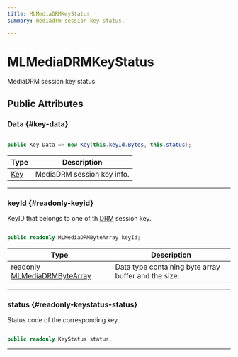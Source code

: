```yaml
---
title: MLMediaDRMKeyStatus
summary: mediadrm session key status. 

---
```


# MLMediaDRMKeyStatus




MediaDRM session key status.   





## Public Attributes

### Data {#key-data}

```csharp

public Key Data => new Key(this.keyId.Bytes, this.status);

```

| Type | Description  | 
|--|--|
| [Key](/unity-api/api/UnityEngine.XR.MagicLeap/MLMedia/Player/Track/DRM/UnityEngine.XR.MagicLeap.MLMedia.Player.Track.DRM.Key.md) | MediaDRM session key info.  |





-----------

### keyId {#readonly-keyid}

KeyID that belongs to one of th [DRM](/unity-api/api/UnityEngine.XR.MagicLeap/MLMedia/Player/Track/DRM/UnityEngine.XR.MagicLeap.MLMedia.Player.Track.DRM.md) session key. 

```csharp

public readonly MLMediaDRMByteArray keyId;

```

| Type | Description  | 
|--|--|
| readonly [MLMediaDRMByteArray](/unity-api/api/UnityEngine.XR.MagicLeap/MLMedia/Player/Track/DRM/NativeBindings/UnityEngine.XR.MagicLeap.MLMedia.Player.Track.DRM.NativeBindings.MLMediaDRMByteArray.md) | Data type containing byte array buffer and the size.  |





-----------

### status {#readonly-keystatus-status}

Status code of the corresponding key. 

```csharp

public readonly KeyStatus status;

```






-----------


